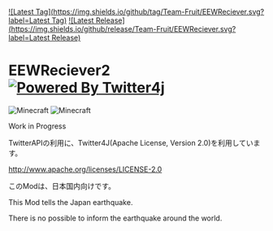 [![Latest Tag](https://img.shields.io/github/tag/Team-Fruit/EEWReciever.svg?label=Latest Tag)](https://github.com/Team-Fruit/EEWReciever/tags)
[![Latest Release](https://img.shields.io/github/release/Team-Fruit/EEWReciever.svg?label=Latest Release)](https://github.com/Team-Fruit/EEWReciever/releases)

# EEWReciever2 [![Powered By Twitter4j](https://i.gyazo.com/10a912ba681ee9bf4d321f21513f520a.png)](http://twitter4j.org/)
![Minecraft](https://img.shields.io/badge/Minecraft-1.7.10-yellow.svg)
![Minecraft](https://img.shields.io/badge/Minecraft-1.10.2-green.svg)

Work in Progress

TwitterAPIの利用に、Twitter4J(Apache License, Version 2.0)を利用しています。

http://www.apache.org/licenses/LICENSE-2.0

このModは、日本国内向けです。

This Mod tells the Japan earthquake.

There is no possible to inform the earthquake around the world.
